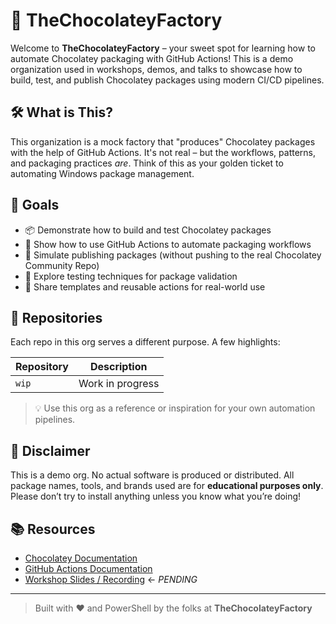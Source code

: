 # 🍫 TheChocolateyFactory

Welcome to **TheChocolateyFactory** – your sweet spot for learning how to automate Chocolatey packaging with GitHub Actions! This is a demo organization used in workshops, demos, and talks to showcase how to build, test, and publish Chocolatey packages using modern CI/CD pipelines.

## 🛠 What is This?

This organization is a mock factory that "produces" Chocolatey packages with the help of GitHub Actions. It's not real – but the workflows, patterns, and packaging practices *are*. Think of this as your golden ticket to automating Windows package management.

## 🎯 Goals

- 📦 Demonstrate how to build and test Chocolatey packages
- 🤖 Show how to use GitHub Actions to automate packaging workflows
- 🚀 Simulate publishing packages (without pushing to the real Chocolatey Community Repo)
- 🧪 Explore testing techniques for package validation
- 🧰 Share templates and reusable actions for real-world use

## 📁 Repositories

Each repo in this org serves a different purpose. A few highlights:

| Repository | Description      |
|------------|------------------|
| `wip`      | Work in progress |

> 💡 Use this org as a reference or inspiration for your own automation pipelines.

## 🚧 Disclaimer

This is a demo org. No actual software is produced or distributed. All package names, tools, and brands used are for **educational purposes only**. Please don’t try to install anything unless you know what you’re doing!

## 📚 Resources

- [Chocolatey Documentation](https://docs.chocolatey.org/)
- [GitHub Actions Documentation](https://docs.github.com/actions)
- [Workshop Slides / Recording](#) ← _PENDING_

---

> Built with ❤️ and PowerShell by the folks at **TheChocolateyFactory**
